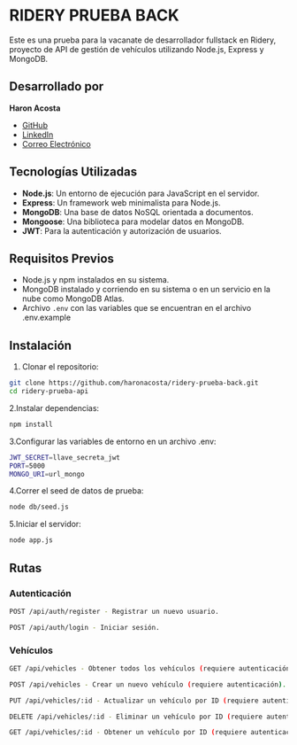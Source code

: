 # RIDERY PRUEBA BACK

Este es una prueba para la vacanate de desarrollador fullstack en Ridery, proyecto de API de gestión de vehículos utilizando Node.js, Express y MongoDB.

## Desarrollado por

**Haron Acosta**

- [GitHub](https://github.com/haronacosta)
- [LinkedIn](https://www.linkedin.com/in/haronacosta/)
- [Correo Electrónico](mailto:haronacosta@proton.me)

## Tecnologías Utilizadas

- **Node.js**: Un entorno de ejecución para JavaScript en el servidor.
- **Express**: Un framework web minimalista para Node.js.
- **MongoDB**: Una base de datos NoSQL orientada a documentos.
- **Mongoose**: Una biblioteca para modelar datos en MongoDB.
- **JWT**: Para la autenticación y autorización de usuarios.

## Requisitos Previos

- Node.js y npm instalados en su sistema.
- MongoDB instalado y corriendo en su sistema o en un servicio en la nube como MongoDB Atlas.
- Archivo `.env` con las variables que se encuentran en el archivo .env.example

## Instalación

1. Clonar el repositorio:

```sh
git clone https://github.com/haronacosta/ridery-prueba-back.git
cd ridery-prueba-api
```

2.Instalar dependencias:

```sh
npm install
```

3.Configurar las variables de entorno en un archivo .env:

```sh
JWT_SECRET=llave_secreta_jwt
PORT=5000
MONGO_URI=url_mongo
```

4.Correr el seed de datos de prueba:

```sh
node db/seed.js
```

5.Iniciar el servidor:

```sh
node app.js
```

## Rutas

### Autenticación

```sh
POST /api/auth/register - Registrar un nuevo usuario.

POST /api/auth/login - Iniciar sesión.
```

### Vehículos

```sh
GET /api/vehicles - Obtener todos los vehículos (requiere autenticación).

POST /api/vehicles - Crear un nuevo vehículo (requiere autenticación).

PUT /api/vehicles/:id - Actualizar un vehículo por ID (requiere autenticación).

DELETE /api/vehicles/:id - Eliminar un vehículo por ID (requiere autenticación).

GET /api/vehicles/:id - Obtener un vehículo por ID (requiere autenticación).
```
